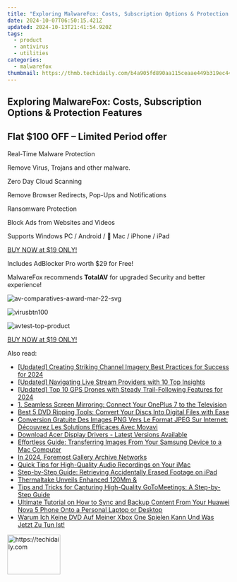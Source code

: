 ```yaml
---
title: "Exploring MalwareFox: Costs, Subscription Options & Protection Features"
date: 2024-10-07T06:50:15.421Z
updated: 2024-10-13T21:41:54.920Z
tags:
  - product
  - antivirus
  - utilities
categories:
  - malwarefox
thumbnail: https://thmb.techidaily.com/b4a905fd890aa115ceaae449b319ec44a08a343a14b9f46ade584251a7832338.jpg
---
```


## Exploring MalwareFox: Costs, Subscription Options & Protection Features

## Flat **$100 OFF** – Limited Period offer

Real-Time Malware Protection

Remove Virus, Trojans and other malware.

Zero Day Cloud Scanning

Remove Browser Redirects, Pop-Ups and Notifications

Ransomware Protection

Block Ads from Websites and Videos

Supports Windows PC / Android /  Mac / iPhone / iPad

[BUY NOW at $19 ONLY!](https://tools.techidaily.com/malwarefox/products/) 

Includes AdBlocker Pro worth $29 for Free!

MalwareFox recommends **TotalAV** for upgraded Security and better experience!

![](https://www.malwarefox.com/wp-content/uploads/2022/08/av-comparatives-award-mar-22-svg.webp "av-comparatives-award-mar-22-svg")

![](https://www.malwarefox.com/wp-content/uploads/2022/08/virusbtn100.webp "virusbtn100")

![](https://www.malwarefox.com/wp-content/uploads/2022/08/avtest-top-product.webp "avtest-top-product")

[BUY NOW at $19 ONLY!](https://tools.techidaily.com/malwarefox/products/)

<ins class="adsbygoogle"
     style="display:block"
     data-ad-format="autorelaxed"
     data-ad-client="ca-pub-7571918770474297"
     data-ad-slot="1223367746"></ins>

<ins class="adsbygoogle"
     style="display:block"
     data-ad-client="ca-pub-7571918770474297"
     data-ad-slot="8358498916"
     data-ad-format="auto"
     data-full-width-responsive="true"></ins>

<span class="atpl-alsoreadstyle">Also read:</span>
<div><ul>
<li><a href="https://facebook-record-videos.techidaily.com/updated-creating-striking-channel-imagery-best-practices-for-success-for-2024/"><u>[Updated] Creating Striking Channel Imagery Best Practices for Success for 2024</u></a></li>
<li><a href="https://extra-guidance.techidaily.com/updated-navigating-live-stream-providers-with-10-top-insights/"><u>[Updated] Navigating Live Stream Providers with 10 Top Insights</u></a></li>
<li><a href="https://fox-cloud.techidaily.com/updated-top-10-gps-drones-with-steady-trail-following-features-for-2024/"><u>[Updated] Top 10 GPS Drones with Steady Trail-Following Features for 2024</u></a></li>
<li><a href="https://discover-bytes.techidaily.com/1-seamless-screen-mirroring-connect-your-oneplus-7-to-the-television/"><u>1. Seamless Screen Mirroring: Connect Your OnePlus 7 to the Television</u></a></li>
<li><a href="https://discover-bytes.techidaily.com/best-5-dvd-ripping-tools-convert-your-discs-into-digital-files-with-ease/"><u>Best 5 DVD Ripping Tools: Convert Your Discs Into Digital Files with Ease</u></a></li>
<li><a href="https://win-amazing.techidaily.com/conversion-gratuite-des-images-png-vers-le-format-jpeg-sur-internet-decouvrez-les-solutions-efficaces-avec-movavi/"><u>Conversion Gratuite Des Images PNG Vers Le Format JPEG Sur Internet: Découvrez Les Solutions Efficaces Avec Movavi</u></a></li>
<li><a href="https://win-amazing.techidaily.com/download-acer-display-drivers-latest-versions-available/"><u>Download Acer Display Drivers - Latest Versions Available</u></a></li>
<li><a href="https://discover-bytes.techidaily.com/effortless-guide-transferring-images-from-your-samsung-device-to-a-mac-computer/"><u>Effortless Guide: Transferring Images From Your Samsung Device to a Mac Computer</u></a></li>
<li><a href="https://some-knowledge.techidaily.com/in-2024-foremost-gallery-archive-networks/"><u>In 2024, Foremost Gallery Archive Networks</u></a></li>
<li><a href="https://screen-capture.techidaily.com/quick-tips-for-high-quality-audio-recordings-on-your-imac/"><u>Quick Tips for High-Quality Audio Recordings on Your iMac</u></a></li>
<li><a href="https://discover-bytes.techidaily.com/step-by-step-guide-retrieving-accidentally-erased-footage-on-ipad/"><u>Step-by-Step Guide: Retrieving Accidentally Erased Footage on iPad</u></a></li>
<li><a href="https://hardware-tips.techidaily.com/thermaltake-unveils-enhanced-120mm-and/"><u>Thermaltake Unveils Enhanced 120Mm &</u></a></li>
<li><a href="https://discover-bytes.techidaily.com/tips-and-tricks-for-capturing-high-quality-gotomeetings-a-step-by-step-guide/"><u>Tips and Tricks for Capturing High-Quality GoToMeetings: A Step-by-Step Guide</u></a></li>
<li><a href="https://discover-bytes.techidaily.com/ultimate-tutorial-on-how-to-sync-and-backup-content-from-your-huawei-nova-5-phone-onto-a-personal-laptop-or-desktop/"><u>Ultimate Tutorial on How to Sync and Backup Content From Your Huawei Nova 5 Phone Onto a Personal Laptop or Desktop</u></a></li>
<li><a href="https://blog-min.techidaily.com/warum-ich-keine-dvd-auf-meiner-xbox-one-spielen-kann-und-was-jetzt-zu-tun-ist/"><u>Warum Ich Keine DVD Auf Meiner Xbox One Spielen Kann Und Was Jetzt Zu Tun Ist!</u></a></li>
</ul></div>

<!-- affiliate ads begin -->
<a href="https://bluettiit.sjv.io/c/5597632/2148127/17093" target="_top" id="2148127">
  <img src="//a.impactradius-go.com/display-ad/17093-2148127" border="0" alt="https://techidaily.com" width="120" height="90"/>
</a>
<img height="0" width="0" src="https://bluettiit.sjv.io/i/5597632/2148127/17093" style="position:absolute;visibility:hidden;" border="0" />
<!-- affiliate ads end -->

